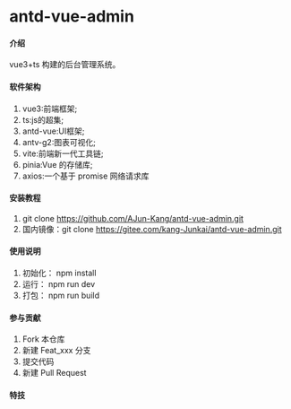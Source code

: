 # antd-vue-admin

#### 介绍
vue3+ts 构建的后台管理系统。

#### 软件架构
1.  vue3:前端框架;
2.  ts:js的超集;
3.  antd-vue:UI框架;
4.  antv-g2:图表可视化;
5.  vite:前端新一代工具链;
6.  pinia:Vue 的存储库;
7.  axios:一个基于 promise 网络请求库

#### 安装教程
1.  git clone https://github.com/AJun-Kang/antd-vue-admin.git
2.  国内镜像：git clone https://gitee.com/kang-Junkai/antd-vue-admin.git

#### 使用说明

1.  初始化： npm install
2.  运行：   npm run dev
2.  打包：   npm run build

#### 参与贡献

1.  Fork 本仓库
2.  新建 Feat_xxx 分支
3.  提交代码
4.  新建 Pull Request


#### 特技

